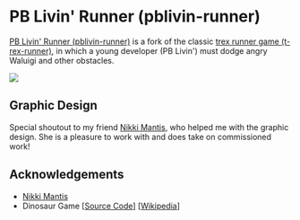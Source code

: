 # PB Livin' Runner (pblivin-runner)

[PB Livin' Runner (pblivin-runner)](https://pblivin0x.github.io/pblivin-runner/) is a fork of the classic [trex runner game (t-rex-runner)](https://wayou.github.io/t-rex-runner/), in which a young developer (PB Livin') must dodge angry Waluigi and other obstacles. 

![](assets/pblivin-runner.gif)

## Graphic Design 

Special shoutout to my friend [Nikki Mantis](https://www.nikkimantis.com/), who helped me with the graphic design. She is a pleasure to work with and does take on commissioned work!

## Acknowledgements
* [Nikki Mantis](https://www.nikkimantis.com/)
* Dinosaur Game [[Source Code](https://cs.chromium.org/chromium/src/components/neterror/resources/offline.js?q=t-rex+package:%5Echromium$&dr=C&l=7)] [[Wikipedia](https://en.wikipedia.org/wiki/Dinosaur_Game)]
